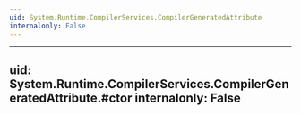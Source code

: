 ```yaml
---
uid: System.Runtime.CompilerServices.CompilerGeneratedAttribute
internalonly: False
---
```


---
uid: System.Runtime.CompilerServices.CompilerGeneratedAttribute.#ctor
internalonly: False
---
